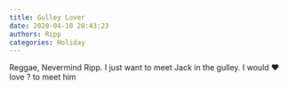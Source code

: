 ```yaml
---
title: Gulley Lover
date: 2020-04-10 20:43:23
authors: Ripp
categories: Holiday
---
```


 Reggae,  Nevermind Ripp.   I just want to meet Jack in the gulley.   I would ❤️ love ? to meet him